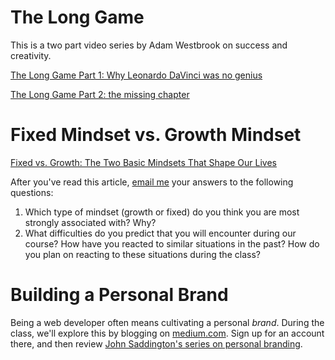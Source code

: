 # The Long Game

This is a two part video series by Adam Westbrook on success and creativity.

[The Long Game Part 1: Why Leonardo DaVinci was no genius](https://vimeo.com/84022735)

[The Long Game Part 2: the missing chapter](https://vimeo.com/87448006)

# Fixed Mindset vs. Growth Mindset

[Fixed vs. Growth: The Two Basic Mindsets That Shape Our Lives](https://www.brainpickings.org/2014/01/29/carol-dweck-mindset/)

After you've read this article, [email me](mailto:jonathan@theironyard.com) your answers to the following questions:

1. Which type of mindset (growth or fixed) do you think you are most strongly associated with? Why?
2. What difficulties do you predict that you will encounter during our course? How have you reacted to similar situations in the past? How do you plan on reacting to these situations during the class?

# Building a Personal Brand

Being a web developer often means cultivating a personal *brand*. During the class, we'll explore this by blogging on [medium.com](http://medium.com). Sign up for an account there, and then review [John Saddington's series on personal branding](http://blog.theironyard.com/2015/02/25/bb-workshop/).
